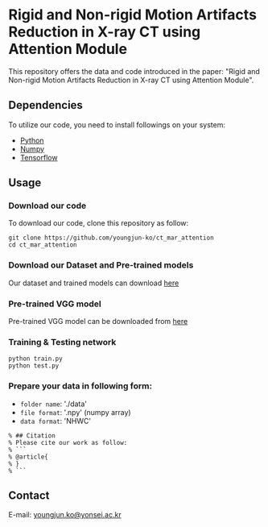 # Rigid and Non-rigid Motion Artifacts Reduction in X-ray CT using Attention Module
This repository offers the data and code introduced in the paper:
"Rigid and Non-rigid Motion Artifacts Reduction in X-ray CT using Attention Module".

## Dependencies
To utilize our code, you need to install followings on your system:
* [Python](https://www.python.org/)
* [Numpy](https://numpy.org/)
* [Tensorflow](https://www.tensorflow.org/) 

## Usage
### **Download our code**   
To download our code, clone this repository as follow:
```
git clone https://github.com/youngjun-ko/ct_mar_attention
cd ct_mar_attention
```

### **Download our Dataset and Pre-trained models**   
Our dataset and trained models can download [here](https://drive.google.com/drive/folders/1L0Mm8XM7_3oao3eXqNib03FZRYLceKjM?usp=sharing)   

### **Pre-trained VGG model**   
Pre-trained VGG model can be downloaded from [here](https://github.com/machrisaa/tensorflow-vgg)   

### **Training & Testing network**   
```
python train.py
python test.py
```   

### **Prepare your data in following form:**   
* ```folder name```: './data'
* ```file format```: '.npy' (numpy array)
* ```data format```: 'NHWC'

```
% ## Citation
% Please cite our work as follow:
% ```
% @article{
% }
% ```
```

## Contact
E-mail: youngjun.ko@yonsei.ac.kr
